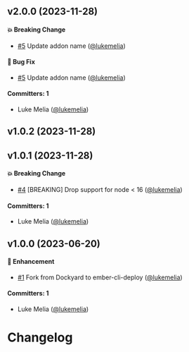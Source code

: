 


## v2.0.0 (2023-11-28)

#### :boom: Breaking Change
* [#5](https://github.com/ember-cli-deploy/ember-cli-deploy-smart-compress/pull/5) Update addon name ([@lukemelia](https://github.com/lukemelia))

#### :bug: Bug Fix
* [#5](https://github.com/ember-cli-deploy/ember-cli-deploy-smart-compress/pull/5) Update addon name ([@lukemelia](https://github.com/lukemelia))

#### Committers: 1
- Luke Melia ([@lukemelia](https://github.com/lukemelia))

## v1.0.2 (2023-11-28)

## v1.0.1 (2023-11-28)

#### :boom: Breaking Change
* [#4](https://github.com/ember-cli-deploy/ember-cli-deploy-smart-compress/pull/4) [BREAKING] Drop support for node < 16 ([@lukemelia](https://github.com/lukemelia))

#### Committers: 1
- Luke Melia ([@lukemelia](https://github.com/lukemelia))

## v1.0.0 (2023-06-20)

#### :rocket: Enhancement
* [#1](https://github.com/ember-cli-deploy/ember-cli-deploy-smart-compress/pull/1) Fork from Dockyard to ember-cli-deploy ([@lukemelia](https://github.com/lukemelia))

#### Committers: 1
- Luke Melia ([@lukemelia](https://github.com/lukemelia))

# Changelog
